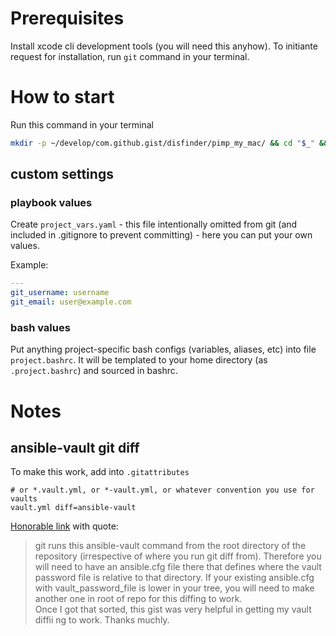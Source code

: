 # Prerequisites
Install xcode cli development tools (you will need this anyhow).
To initiante request for installation, run `git` command in your terminal.

# How to start

Run this command in your terminal
```bash
mkdir -p ~/develop/com.github.gist/disfinder/pimp_my_mac/ && cd "$_" && git clone https://github.com/disfinder/pimp-my-mac.git .
```
## custom settings
### playbook values
Create `project_vars.yaml` - this file intentionally omitted from git (and included in .gitignore to prevent committing) - here you can put your own values.

Example:
```yaml
---
git_username: username
git_email: user@example.com
```
### bash values
Put anything project-specific bash configs (variables, aliases, etc) into file `project.bashrc`. It will be templated to your home directory (as `.project.bashrc`) and sourced in bashrc.


# Notes
## ansible-vault git diff
To make this work, add into `.gitattributes`
```
# or *.vault.yml, or *-vault.yml, or whatever convention you use for vaults
vault.yml diff=ansible-vault
```
[Honorable link](https://gist.github.com/leedm777/7776a91088aa176f6ad5) with quote:
> git runs this ansible-vault command from the root directory of the repository (irrespective of where you run git diff from). Therefore you will need to have an ansible.cfg file there that defines where the vault password file is relative to that directory. If your existing ansible.cfg with vault_password_file is lower in your tree, you will  need to make another one in root of repo for this diffing to work.  
Once I got that sorted, this gist was very helpful in getting my vault diffii ng to work. Thanks muchly.



